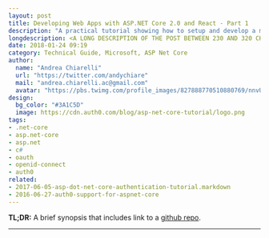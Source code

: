 ```yaml
---
layout: post
title: Developing Web Apps with ASP.NET Core 2.0 and React - Part 1
description: "A practical tutorial showing how to setup and develop a modern web application based on ASP.NET Core 2.0 and React."
longdescription: <A LONG DESCRIPTION OF THE POST BETWEEN 230 AND 320 CHARACTERS>
date: 2018-01-24 09:19
category: Technical Guide, Microsoft, ASP Net Core
author:
  name: "Andrea Chiarelli"
  url: "https://twitter.com/andychiare"
  mail: "andrea.chiarelli.ac@gmail.com"
  avatar: "https://pbs.twimg.com/profile_images/827888770510880769/nnvUxzSd_400x400.jpg"
design:
  bg_color: "#3A1C5D"
  image: https://cdn.auth0.com/blog/asp-net-core-tutorial/logo.png
tags:
- .net-core
- asp.net-core
- asp.net
- c#
- oauth
- openid-connect
- auth0
related:
- 2017-06-05-asp-dot-net-core-authentication-tutorial.markdown
- 2016-06-27-auth0-support-for-aspnet-core
---
```


**TL;DR:** A brief synopsis that includes link to a [github repo](http://www.github.com/).

---
